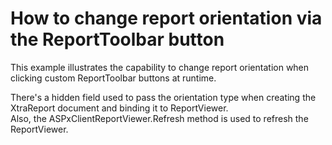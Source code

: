 # How to change report orientation via the ReportToolbar button


<p>This example illustrates the capability to change report orientation when clicking custom ReportToolbar buttons at runtime.</p><p>There's a hidden field used to pass the orientation type when creating the XtraReport document and binding it to ReportViewer.<br />
Also, the ASPxClientReportViewer.Refresh method is used to refresh the ReportViewer.</p>

<br/>


